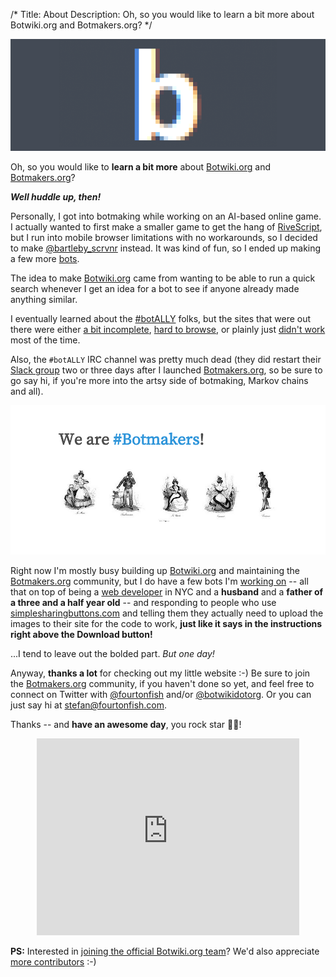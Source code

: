 /*
Title: About
Description: Oh, so you would like to learn a bit more about Botwiki.org and Botmakers.org?
*/

![The logo, pixelated on purpose!](/content/about/images/botwiki-about.png)

Oh, so you would like to **learn a bit more** about [Botwiki.org](https://www.botwiki.org/) and [Botmakers.org](https://botmakers.org/)?

***Well huddle up, then!***

Personally, I got into botmaking while working on an AI-based online game. I actually wanted to first make a smaller game to get the hang of [RiveScript](http://www.rivescript.com), but I run into mobile browser limitations with no workarounds, so I decided to make [@bartleby_scrvnr](/bots/twitterbots/bartleby_scrvnr) instead. It was kind of fun, so I ended up making a few more [bots](https://twitter.com/fourtonfish/lists/my-twitterbots1/members).

The idea to make [Botwiki.org](https://www.botwiki.org/) came from wanting to be able to run a quick search whenever I get an idea for a bot to see if anyone already made anything similar.

I eventually learned about the [#botALLY](https://twitter.com/search?q=%23botALLY&f=tweets) folks, but the sites that were out there were either [a bit incomplete](http://bothub.org), [hard to browse](http://botdb.gameology.org/bot-list), or plainly just [didn't work](http://botpad.org/p/bot_resources) most of the time.

Also, the `#botALLY` IRC channel was pretty much dead (they did restart their [Slack group](https://docs.google.com/forms/d/13OMkyF7U1dcRPU4lsZC-gWcMT_-lN33Ql0aV2L-K-iA/viewform?c=0&w=1) two or three days after I launched [Botmakers.org](https://botmakers.org/), so be sure to go say hi, if you're more into the artsy side of botmaking, Markov chains and all).

![Vintage!](/content/about/images/botmakers.png)


Right now I'm mostly busy building up [Botwiki.org](https://www.botwiki.org/) and maintaining the [Botmakers.org](https://botmakers.org/) community, but I do have a few bots I'm [working on](https://github.com/fourtonfish/eddbott) -- all that on top of being a [web developer](https://fourtonfish.com/) in NYC and a **husband** and a **father of a three and a half year old** -- and responding to people who use [simplesharingbuttons.com](https://simplesharingbuttons.com) and telling them they actually need to upload the images to their site for the code to work, **just like it says in the instructions right above the Download button!**

...I tend to leave out the bolded part. *But one day!*

Anyway, **thanks a lot** for checking out my little website :-) Be sure to join the [Botmakers.org](https://botmakers.org/) community, if you haven't done so yet, and feel free to connect on Twitter with [@fourtonfish](https://twitter.com/fourtonfish) and/or [@botwikidotorg](https://twitter.com/botwikidotorg). Or you can just say hi at [stefan@fourtonfish.com](mailto:stefan@fourtonfish.com).

Thanks -- and **have an awesome day**, you rock star 🎸🌟!

<center><iframe width="420" height="315" src="https://www.youtube.com/embed/yvJGQ_piwI0" frameborder="0" allowfullscreen></iframe></center>

**PS:** Interested in [joining the official Botwiki.org team](https://github.com/botwiki/botwiki.org/blob/master/HELP-WANTED.md)? We'd also appreciate [more contributors](https://github.com/botwiki/botwiki.org) :-)



